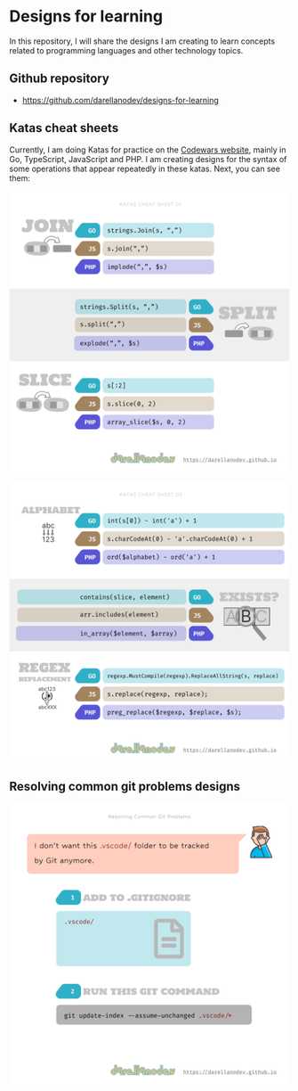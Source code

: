 # Designs for learning

In this repository, I will share the designs I am creating to learn concepts related to programming languages and other technology topics.

## Github repository

- <https://github.com/darellanodev/designs-for-learning>

## Katas cheat sheets

Currently, I am doing Katas for practice on the [Codewars website](https://www.codewars.com), mainly in Go, TypeScript, JavaScript and PHP. I am creating designs for the syntax of some operations that appear repeatedly in these katas. Next, you can see them:

![Katas cheat sheet 01](katas_cheat_sheets/katas_cheat_sheet_01.svg)

![Katas cheat sheet 02](katas_cheat_sheets/katas_cheat_sheet_02.svg)

## Resolving common git problems designs

![Resolving Common Git Problems 01](resolving_common_git_problems/resolving_common_git_problems_01.svg)
